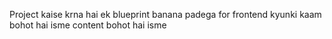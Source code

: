 Project kaise krna hai ek blueprint banana padega for frontend kyunki kaam bohot hai isme content bohot hai isme 
